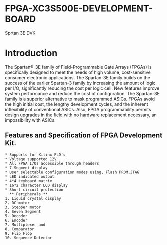 # FPGA-XC3S500E-DEVELOPMENT-BOARD
Sprtan 3E DVK
# Introduction
The Spartan®-3E family of Field-Programmable Gate Arrays (FPGAs) is specifically designed to meet the needs of high volume, cost-sensitive consumer electronic applications. The Spartan-3E family builds on the success of the earlier Spartan-3 family by increasing the amount of logic per I/O, significantly reducing the cost per logic cell. New features improve system performance and reduce the cost of configuration. The Spartan-3E family is a superior alternative to mask programmed ASICs. FPGAs avoid the high initial cost, the lengthy development cycles, and the inherent inflexibility of conventional ASICs. Also, FPGA programmability permits design upgrades in the field with no hardware replacement necessary, an impossibility with ASICs.
## Features and Specification of FPGA Development Kit.
    * Supports for Xilinx PLD’s
    * Voltage supported 12V
    * All FPGA I/Os accessible through headers
    * 7-Segment display
    * User selectable configuration modes using, Flash PROM,JTAG
    * LED indicated output
    * 4*4 keyboard matrix
    * 16*2 character LCD display
    * Short circuit protection
      ** Peripherals **
    1. Liquid crystal display
    2. DC motor
    3. Stepper motor 
    4. Seven Segment
    5. Decoder
    6. Encoder
    7. Multiplexer and 
    8. Comparator
    9. Flip Flop
    10. Sequence Detector
    
    
